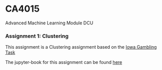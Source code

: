 # CA4015
Advanced Machine Learning Module DCU

### Assignment 1: Clustering

This assignment is a Clustering assignment based on the [Iowa Gambling Task](http://doi.org/10.5334/jopd.ak)

The jupyter-book for this assignment can be found [here](https://mccahim2.github.io/jupyterbookgit/intro.html)
